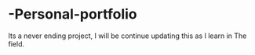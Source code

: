 # -Personal-portfolio
Its a never ending project, I will be continue updating this as I learn in The field.
